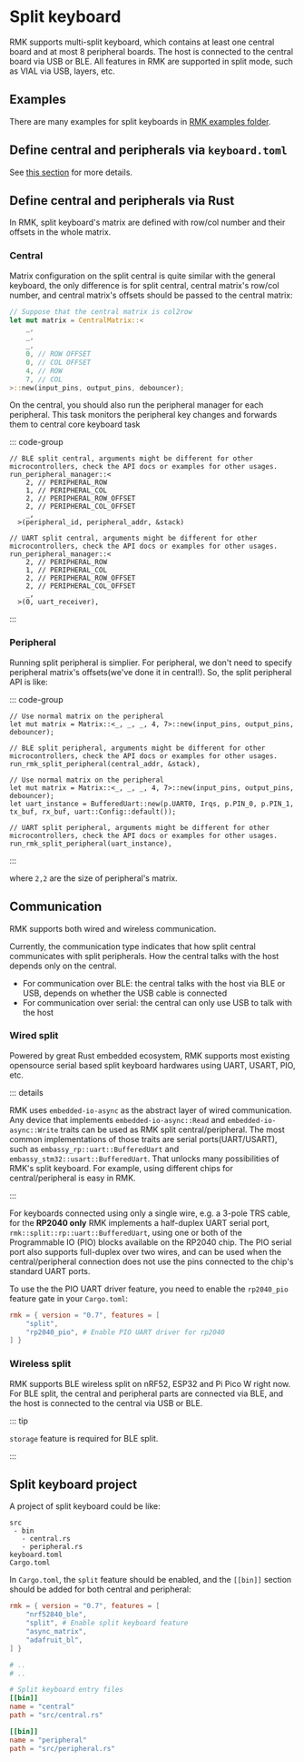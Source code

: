 # Split keyboard

RMK supports multi-split keyboard, which contains at least one central board and at most 8 peripheral boards. The host is connected to the central board via USB or BLE. All features in RMK are supported in split mode, such as VIAL via USB, layers, etc.

## Examples

There are many examples for split keyboards in [RMK examples folder](https://github.com/HaoboGu/rmk/tree/main/examples/use_config).


## Define central and peripherals via `keyboard.toml`

See [this section](./configuration/split_keyboard) for more details.

## Define central and peripherals via Rust

In RMK, split keyboard's matrix are defined with row/col number and their offsets in the whole matrix.

### Central

Matrix configuration on the split central is quite similar with the general keyboard, the only difference is for split central, central matrix's row/col number, and central matrix's offsets should be passed to the central matrix:

```rust
// Suppose that the central matrix is col2row
let mut matrix = CentralMatrix::<
    _,
    _,
    _,
    0, // ROW OFFSET
    0, // COL OFFSET
    4, // ROW
    7, // COL
>::new(input_pins, output_pins, debouncer);
```

On the central, you should also run the peripheral manager for each peripheral. This task monitors the peripheral key changes and forwards them to central core keyboard task

::: code-group

```rust[BLE split]
// BLE split central, arguments might be different for other microcontrollers, check the API docs or examples for other usages.
run_peripheral_manager::<
    2, // PERIPHERAL_ROW
    1, // PERIPHERAL_COL
    2, // PERIPHERAL_ROW_OFFSET
    2, // PERIPHERAL_COL_OFFSET
    _,
  >(peripheral_id, peripheral_addr, &stack)
```


```rust[Serial split]
// UART split central, arguments might be different for other microcontrollers, check the API docs or examples for other usages.
run_peripheral_manager::<    
    2, // PERIPHERAL_ROW
    1, // PERIPHERAL_COL
    2, // PERIPHERAL_ROW_OFFSET
    2, // PERIPHERAL_COL_OFFSET
    _,
  >(0, uart_receiver),
```
:::

### Peripheral

Running split peripheral is simplier. For peripheral, we don't need to specify peripheral matrix's offsets(we've done it in central!). So, the split peripheral API is like:

::: code-group

```rust[BLE split]
// Use normal matrix on the peripheral
let mut matrix = Matrix::<_, _, _, 4, 7>::new(input_pins, output_pins, debouncer);

// BLE split peripheral, arguments might be different for other microcontrollers, check the API docs or examples for other usages.
run_rmk_split_peripheral(central_addr, &stack),
```

```rust[Serial split]
// Use normal matrix on the peripheral
let mut matrix = Matrix::<_, _, _, 4, 7>::new(input_pins, output_pins, debouncer);
let uart_instance = BufferedUart::new(p.UART0, Irqs, p.PIN_0, p.PIN_1, tx_buf, rx_buf, uart::Config::default());

// UART split peripheral, arguments might be different for other microcontrollers, check the API docs or examples for other usages.
run_rmk_split_peripheral(uart_instance),

```

:::

where `2,2` are the size of peripheral's matrix.

## Communication

RMK supports both wired and wireless communication.

Currently, the communication type indicates that how split central communicates with split peripherals. How the central talks with the host depends only on the central.

- For communication over BLE: the central talks with the host via BLE or USB, depends on whether the USB cable is connected
- For communication over serial: the central can only use USB to talk with the host

### Wired split

Powered by great Rust embedded ecosystem, RMK supports most existing opensource serial based split keyboard hardwares using UART, USART, PIO, etc.

::: details

RMK uses `embedded-io-async` as the abstract layer of wired communication. Any device that implements `embedded-io-async::Read` and `embedded-io-async::Write` traits can be used as RMK split central/peripheral. The most common implementations of those traits are serial ports(UART/USART), such as `embassy_rp::uart::BufferedUart` and `embassy_stm32::usart::BufferedUart`. That unlocks many possibilities of RMK's split keyboard. For example, using different chips for central/peripheral is easy in RMK.

:::

For keyboards connected using only a single wire, e.g. a 3-pole TRS cable, for the **RP2040 only** RMK implements a half-duplex UART serial port, `rmk::split::rp::uart::BufferedUart`, using one or both of the Programmable IO (PIO) blocks available on the RP2040 chip. The PIO serial port also supports full-duplex over two wires, and can be used when the central/peripheral connection does not use the pins connected to the chip's standard UART ports.

To use the the PIO UART driver feature, you need to enable the `rp2040_pio` feature gate in your `Cargo.toml`:

```toml
rmk = { version = "0.7", features = [
    "split",
    "rp2040_pio", # Enable PIO UART driver for rp2040
] }
```

### Wireless split

RMK supports BLE wireless split on nRF52, ESP32 and Pi Pico W right now. For BLE split, the central and peripheral parts are connected via BLE, and the host is connected to the central via USB or BLE.

::: tip

`storage` feature is required for BLE split.

:::


## Split keyboard project

A project of split keyboard could be like:

```
src
 - bin
   - central.rs
   - peripheral.rs
keyboard.toml
Cargo.toml
```

In `Cargo.toml`, the `split` feature should be enabled, and the `[[bin]]` section should be added for both central and peripheral:

```toml
rmk = { version = "0.7", features = [
    "nrf52840_ble",
    "split", # Enable split keyboard feature
    "async_matrix",
    "adafruit_bl",
] }

# ..
# ..

# Split keyboard entry files
[[bin]]
name = "central"
path = "src/central.rs"

[[bin]]
name = "peripheral"
path = "src/peripheral.rs"
```